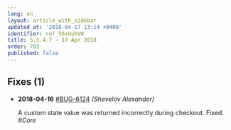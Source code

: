```yaml
---
lang: en
layout: article_with_sidebar
updated_at: '2018-04-17 13:14 +0400'
identifier: ref_56xUuhVW
title: 5.3.4.7 - 17 Apr 2018
order: 793
published: false
---
```

## Fixes (1)
* **2018-04-16** [#BUG-6124](https://xcn.myjetbrains.com/youtrack/issue/BUG-6124) _(Shevelov Alexander)_

  A custom state value was returned incorrectly during checkout. Fixed. _#Core_


